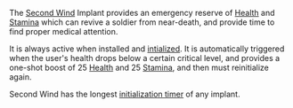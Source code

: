 The [Second Wind](Second_Wind.md) Implant provides an emergency
reserve of [Health](../terminology/Health.md) and [Stamina](../terminology/Stamina.md)
which can revive a soldier from near-death, and provide time to find
proper medical attention.

It is always active when installed and
[intialized](../items/Initialization_timer.md). It is automatically
triggered when the user's health drops below a certain critical level,
and provides a one-shot boost of 25 [Health](../terminology/Health.md) and 25
[Stamina](../terminology/Stamina.md), and then must reinitialize again.

Second Wind has the longest [initialization
timer](../items/Initialization_timer.md) of any implant.

<!--[category:Implants](category:Implants.md)-->
